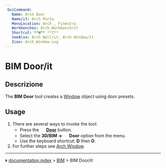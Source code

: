 ```yaml
---
 GuiCommand:
   Name: Arch Door
   Name/it: Arch Porta
   MenuLocation: Arch , Finestra
   Workbenches: Arch_Workbench/it
   Shortcut: **W** **I**
   SeeAlso: Arch Wall/it, Arch Window/it
   Icon: Arch_Window.svg
---
```


# BIM Door/it


</div>



## Descrizione

The **BIM Door** tool creates a [Window](Arch_Window.md) object using door presets.

## Usage

1.  There are several ways to invoke the tool:
    -   Press the **<img src="images/BIM_Door.svg" width=16px> [Door](BIM_Door.md)** button.
    -   Select the **3D/BIM → <img src="images/BIM_Door.svg" width=16px> Door** option from the menu.
    -   Use the keyboard shortcut: **D** then **O**.
2.  For further steps see [Arch Window](Arch_Window.md).



---
⏵ [documentation index](../README.md) > [BIM](BIM_Workbench.md) > BIM Door/it
